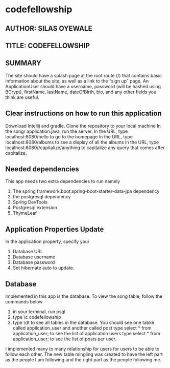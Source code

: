 # codefellowship
## AUTHOR: SILAS OYEWALE
## TITLE: CODEFELLOWSHIP

## SUMMARY
The site should have a splash page at the root route (/) that contains
basic information about the site, as well as a link to the “sign up” page.
An ApplicationUser should have a username, password (will be hashed using BCrypt),
firstName, lastName, dateOfBirth, bio, and any other fields you think are useful.


## Clear instructions on how to run this application
Download Intellij and gradle.
Clone the repository to your local machine
In the songr application.java, run the server.
In the URL, type localhost:8080/hello to go to the homepage
In the URL, type localhost:8080/albums to see a display of all the albums
In the URL, type localhost:8080//capitalize/anything to capitalize any query that comes after capitalize.

## Needed dependencies
This app needs two extra dependencies to run namely 
1. The spring framework.boot:spring-boot-starter-data-jpa dependency
2. the postgresql dependency
3. Spring DevTools
4. Postgresql extension
5. ThymeLeaf

## Application Properties Update
In the application property, specify your
1. Database URL
2. Database username
3. Database password
4. Set hibernate auto to update.

## Database
Implemented in this app is the database. To view the song table, follow the commands below
1. in your terminal, run psql
2. type \c codefellowship
3. type \dt to see all tables in the database.
You should see one tabke called application_user and another called post
type select * from application_user; to see the list of application users
type select * from application_user; to see the list of posts per user.

I implemented many to many relationship for users for users to be able to follow each other. The new table mingling was created to have the left part as the people I am following and the right part as the people following me. 

